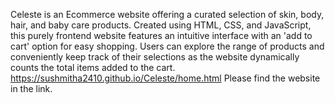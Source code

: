 Celeste is an Ecommerce website offering a curated selection of skin, body, hair, and baby care products. Created using HTML, CSS, and JavaScript, this purely frontend website features an intuitive interface with an 'add to cart' option for easy shopping. Users can explore the range of products and conveniently keep track of their selections as the website dynamically counts the total items added to the cart.
https://sushmitha2410.github.io/Celeste/home.html
Please find the website in the link.
